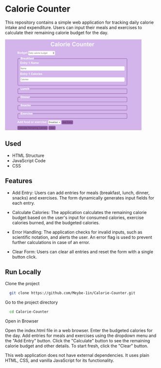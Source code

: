 
# Calorie Counter

This repository contains a simple web application for tracking daily calorie intake and expenditure. Users can input their meals and exercises to calculate their remaining calorie budget for the day.




<img src="assets/calorieCounter.png" width="450" height="300">


## Used

- HTML Structure
- JavaScript Code
- CSS
## Features

- Add Entry: Users can add entries for meals (breakfast, lunch, dinner, snacks) and exercises. The form dynamically generates input fields for each entry.

- Calculate Calories: The application calculates the remaining calorie budget based on the user's input for consumed calories, exercise calories burned, and the budgeted calories.

- Error Handling: The application checks for invalid inputs, such as scientific notation, and alerts the user. An error flag is used to prevent further calculations in case of an error.

- Clear Form: Users can clear all entries and reset the form with a single button click.


## Run Locally

Clone the project

```bash
  git clone https://github.com/Meybe-1in/Calorie-Counter.git
```

Go to the project directory

```bash
  cd Calorie-Counter
```

Open in Browser

Open the index.html file in a web browser.
Enter the budgeted calories for the day.
Add entries for meals and exercises using the dropdown menu and the "Add Entry" button.
Click the "Calculate" button to see the remaining calorie budget and other details.
To start fresh, click the "Clear" button.

This web application does not have external dependencies. It uses plain HTML, CSS, and vanilla JavaScript for its functionality.
